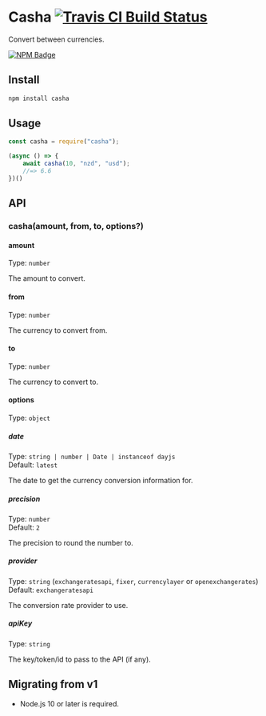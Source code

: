 # Casha [![Travis CI Build Status](https://img.shields.io/travis/com/Richienb/casha/master.svg?style=for-the-badge)](https://travis-ci.com/Richienb/casha)

Convert between currencies.

[![NPM Badge](https://nodei.co/npm/casha.png)](https://npmjs.com/package/casha)

## Install

```sh
npm install casha
```

## Usage

```js
const casha = require("casha");

(async () => {
    await casha(10, "nzd", "usd");
    //=> 6.6
})()
```

## API

### casha(amount, from, to, options?)

#### amount

Type: `number`

The amount to convert.

#### from

Type: `number`

The currency to convert from.

#### to

Type: `number`

The currency to convert to.

#### options

Type: `object`

##### date

Type: `string | number | Date | instanceof dayjs`\
Default: `latest`

The date to get the currency conversion information for.

##### precision

Type: `number`\
Default: `2`

The precision to round the number to.

##### provider

Type: `string` (`exchangeratesapi`, `fixer`, `currencylayer` or `openexchangerates`)\
Default: `exchangeratesapi`

The conversion rate provider to use.

##### apiKey

Type: `string`

The key/token/id to pass to the API (if any).

## Migrating from v1

- Node.js 10 or later is required.
